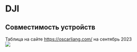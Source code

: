 # DJI

## Совместимость устройств
Таблица на сайте https://oscarliang.com/ на сентябрь 2023  
![](https://oscarliang.com/wp-content/uploads/2023/01/dji-compatibility-goggles-2-v1-v2-O3-Air-Unit-vista-link-remote-controller-avata-drone-update-sep-2023.jpg)
